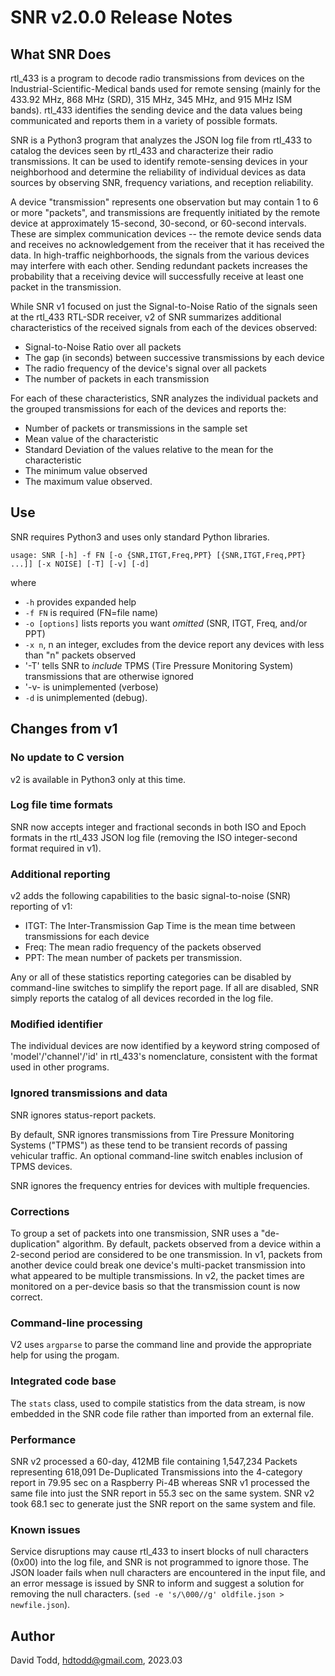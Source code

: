 # SNR v2.0.0 Release Notes

## What SNR Does

rtl\_433 is a program to decode radio transmissions from devices on the Industrial-Scientific-Medical bands used for remote sensing (mainly for the 433.92 MHz, 868 MHz (SRD), 315 MHz, 345 MHz, and 915 MHz ISM bands).  rtl\_433 identifies the sending device and the data values being communicated and reports them in a variety of possible formats.

SNR is a Python3 program that analyzes the JSON log file from rtl\_433 to catalog the devices seen by rtl\_433 and characterize their radio transmissions.  It can be used to identify remote-sensing devices in your neighborhood and determine the reliability of individual devices as data sources by observing SNR, frequency variations, and reception reliability.

A device "transmission" represents one observation but may contain 1 to 6 or more "packets", and transmissions are frequently initiated by the remote device at approximately 15-second, 30-second, or 60-second intervals.  These are simplex communication devices -- the remote device sends data and receives no acknowledgement from the receiver that it has received the data.  In high-traffic neighborhoods, the signals from the various devices may interfere with each other.  Sending redundant packets increases the probability that a receiving device will successfully receive at least one packet in the transmission.

While SNR v1 focused on just the Signal-to-Noise Ratio of the signals seen at the rtl\_433 RTL-SDR receiver, v2 of SNR summarizes additional characteristics of the received signals from each of the devices observed:

*  Signal-to-Noise Ratio over all packets
*  The gap (in seconds) between successive transmissions by each device
*  The radio frequency of the device's signal over all packets
*  The number of packets in each transmission

For each of these characteristics, SNR analyzes the individual packets and the grouped transmissions for each of the devices and reports the:

*  Number of packets or transmissions in the sample set
*  Mean value of the characteristic
*  Standard Deviation of the values relative to the mean for the characteristic
*  The minimum value observed
*  The maximum value observed.

## Use

SNR requires Python3 and uses only standard Python libraries.

`usage: SNR [-h] -f FN [-o {SNR,ITGT,Freq,PPT} [{SNR,ITGT,Freq,PPT} ...]] [-x NOISE] [-T] [-v] [-d]`

where

*  `-h` provides expanded help
*  `-f FN` is required (FN=file name)
*  `-o [options]` lists reports you want *omitted* (SNR, ITGT, Freq, and/or PPT)
*  `-x n`, n an integer, excludes from the device report any devices with less than "n" packets observed
*  '-T' tells SNR to *include* TPMS (Tire Pressure Monitoring System) transmissions that are otherwise ignored
*  '-v- is unimplemented (verbose)
*  `-d` is unimplemented (debug).

## Changes from v1

### No update to C version

v2 is available in Python3 only at this time.  

### Log file time formats

SNR now accepts integer and fractional seconds in both ISO and Epoch formats in the rtl\_433 JSON log file (removing the ISO integer-second format required in v1).

### Additional reporting

v2 adds the following capabilities to the basic signal-to-noise (SNR) reporting of v1:

*  ITGT: The Inter-Transmission Gap Time is the mean time between transmissions for each device
*  Freq:  The mean radio frequency of the packets observed
*  PPT: The mean number of packets per transmission.

Any or all of these statistics reporting categories can be disabled by command-line switches to simplify the report page.  If all are disabled, SNR simply reports the catalog of all devices recorded in the log file.

### Modified identifier

The individual devices are now identified by a keyword string composed of 'model'/'channel'/'id' in rtl\_433's nomenclature, consistent with the format used in other programs.

### Ignored transmissions and data

SNR ignores status-report packets.

By default, SNR ignores transmissions from Tire Pressure Monitoring Systems ("TPMS") as these tend to be transient records of passing vehicular traffic.  An optional command-line switch enables inclusion of TPMS devices.

SNR ignores the frequency entries for devices with multiple frequencies.

### Corrections

To group a set of packets into one transmission, SNR uses a "de-duplication" algorithm.  By default, packets observed from a device within a 2-second period are considered to be one transmission.  In v1, packets from another device could break one device's multi-packet transmission into what appeared to be multiple transmissions.  In v2, the packet times are monitored on a per-device basis so that the transmission count is now correct.

### Command-line processing

V2 uses `argparse` to parse the command line and provide the appropriate help for using the progam.

### Integrated code base

The `stats` class, used to compile statistics from the data stream, is now embedded in the SNR code file rather than imported from an external file.

### Performance

SNR v2 processed a 60-day, 412MB file containing 1,547,234 Packets representing 618,091 De-Duplicated Transmissions into the 4-category report in 79.95 sec on a Raspberry Pi-4B whereas SNR v1 processed the same file into just the SNR report in 55.3 sec on the same system.  SNR v2 took 68.1 sec to generate just the SNR report on the same system and file.

### Known issues

Service disruptions may cause rtl\_433 to insert blocks of null characters (0x00) into the log file, and SNR is not programmed to ignore those.  The JSON loader fails when null characters are encountered in the input file, and an error message is issued by SNR to inform and suggest a solution for removing the null characters.  (`sed -e 's/\000//g' oldfile.json > newfile.json`).

## Author
David Todd, hdtodd@gmail.com, 2023.03
